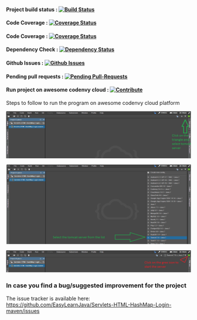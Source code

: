 #### Project build status : [![Build Status](https://travis-ci.org/EasyLearnJava/Servlets-HTML-HashMap-Login-maven.svg?branch=master)](https://travis-ci.org/EasyLearnJava/Servlets-HTML-HashMap-Login-maven/)
#### Code Coverage : [![Coverage Status](https://coveralls.io/repos/github/EasyLearnJava/Servlets-HTML-HashMap-Login-maven/badge.png?branch=master)](https://coveralls.io/github/EasyLearnJava/Servlets-HTML-HashMap-Login-maven?branch=master)
#### Code Coverage : [![Coverage Status](https://coveralls.io/repos/github/EasyLearnJava/Servlets-HTML-HashMap-Login-maven/badge.svg?branch=master)](https://coveralls.io/github/EasyLearnJava/Servlets-HTML-HashMap-Login-maven?branch=master)
#### Dependency Check : [![Dependency Status](https://www.versioneye.com/user/projects/5789e0a0c3d40f0049829f31/badge.png?style=flat-square)](https://www.versioneye.com/user/projects/5789e0a0c3d40f0049829f31)
#### Github Issues : [![Github Issues](http://githubbadges.herokuapp.com/EasyLearnJava/Servlets-HTML-HashMap-Login-maven/issues.svg?style=flat-square)](https://github.com/EasyLearnJava/Servlets-HTML-HashMap-Login-maven/issues)
#### Pending pull requests : [![Pending Pull-Requests](http://githubbadges.herokuapp.com/EasyLearnJava/Servlets-HTML-HashMap-Login-maven/pulls.svg?style=flat-square)](https://github.com/EasyLearnJava/Servlets-HTML-HashMap-Login-maven/pulls)
#### Run project on awesome codenvy cloud : [![Contribute](https://codenvy.com/factory/resources/codenvy-contribute.svg)](https://codenvy.com/f?id=m1dhvl3qfgi6atzj)
 
Steps to follow to run the program on awesome codenvy cloud platform

![alt tag](https://github.com/EasyLearnJava/Servlets-HTML-HashMap-Login-maven/blob/master/codenvy_clicktriangle.png)

![alt tag](https://github.com/EasyLearnJava/Servlets-HTML-HashMap-Login-maven/blob/master/Codenvy_server_selection.png)

![alt tag](https://github.com/EasyLearnJava/Servlets-HTML-HashMap-Login-maven/blob/master/Codenvy_startserver.png)

### In case you find a bug/suggested improvement for the project
The issue tracker is available here: https://github.com/EasyLearnJava/Servlets-HTML-HashMap-Login-maven/issues 

